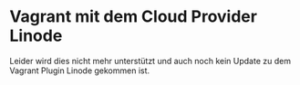 # Vagrant mit dem Cloud Provider Linode
Leider wird dies nicht mehr unterstützt und auch noch kein Update zu dem Vagrant Plugin Linode gekommen ist.